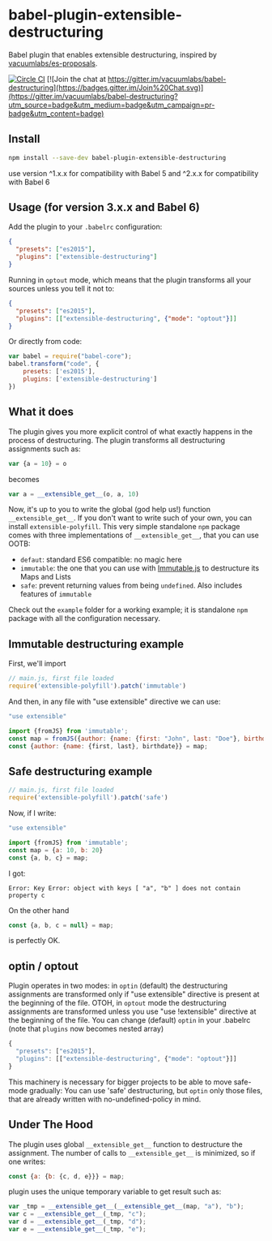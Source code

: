 # babel-plugin-extensible-destructuring

Babel plugin that enables extensible destructuring, inspired by [vacuumlabs/es-proposals][es-proposals].

[![Circle CI](https://circleci.com/gh/vacuumlabs/babel-plugin-extensible-destructuring.svg?style=svg)](https://circleci.com/gh/vacuumlabs/babel-plugin-extensible-destructuring)
[![Join the chat at https://gitter.im/vacuumlabs/babel-destructuring](https://badges.gitter.im/Join%20Chat.svg)](https://gitter.im/vacuumlabs/babel-destructuring?utm_source=badge&utm_medium=badge&utm_campaign=pr-badge&utm_content=badge)


## Install

```sh
npm install --save-dev babel-plugin-extensible-destructuring
```
use version ^1.x.x for compatibility with Babel 5 and ^2.x.x for compatibility with Babel 6

## Usage (for version 3.x.x and Babel 6)

Add the plugin to your `.babelrc` configuration:

```json
{
  "presets": ["es2015"],
  "plugins": ["extensible-destructuring"]
}
```

Running in `optout` mode, which means that the plugin transforms all your sources unless you tell it
not to:

```json
{
  "presets": ["es2015"],
  "plugins": [["extensible-destructuring", {"mode": "optout"}]]
}
```

Or directly from code:

```javascript
var babel = require("babel-core");
babel.transform("code", {
    presets: ['es2015'],
    plugins: ['extensible-destructuring']
})
```

## What it does

The plugin gives you more explicit control of what exactly happens in the process of destructuring.
The plugin transforms all destructuring assignments such as:
```javascript
var {a = 10} = o
```
becomes
```javascript
var a = __extensible_get__(o, a, 10)
```

Now, it's up to you to write the global (god help us!) function `__extensible_get__`. If you don't
want to write such of your own, you can install `extensible-polyfill`. This very simple standalone
`npm` package comes with three implementations of `__extensible_get__`, that you can use OOTB:

- `defaut`: standard ES6 compatible: no magic here
- `immutable`: the one that you can use with [Immutable.js](https://facebook.github.io/immutable-js/) to destructure its Maps and Lists
- `safe`: prevent returning values from being `undefined`. Also includes features of `immutable`
    
Check out the `example` folder for a working example; it is standalone `npm` package with all the
configuration necessary.

## Immutable destructuring example

First, we'll import 

```javascript
// main.js, first file loaded
require('extensible-polyfill').patch('immutable')
```

And then, in any file with "use extensible" directive we can use:
```javascript
"use extensible"

import {fromJS} from 'immutable';
const map = fromJS({author: {name: {first: "John", last: "Doe"}, birthdate: "10-10-2010"}});
const {author: {name: {first, last}, birthdate}} = map;
```

## Safe destructuring example

```javascript
// main.js, first file loaded
require('extensible-polyfill').patch('safe')
```

Now, if I write:
```javascript
"use extensible"

import {fromJS} from 'immutable';
const map = {a: 10, b: 20}
const {a, b, c} = map;
```

I got:

```
Error: Key Error: object with keys [ "a", "b" ] does not contain property c
```

On the other hand
```javascript
const {a, b, c = null} = map;
```
is perfectly OK.

## optin / optout
Plugin operates in two modes: in `optin` (default) the destructuring assignments are
transformed only if "use extensible" directive is present at the beginning of the file. OTOH,
in `optout` mode the destructuring assignments are transformed unless you use "use !extensible"
directive at the beginning of the file. You can change (default) `optin` in your .babelrc (note that
`plugins` now becomes nested array)

```javascript
{
  "presets": ["es2015"],
  "plugins": [["extensible-destructuring", {"mode": "optout"}]]
}
```

This machinery is necessary for bigger projects to be able to move safe-mode gradually: You can use
'safe' destructuring, but `optin` only those files, that are already written with
no-undefined-policy in mind.

## Under The Hood

The plugin uses global `__extensible_get__` function to destructure the assignment. The number of
calls to `__extensible_get__` is minimized, so if one writes:

```javascript
const {a: {b: {c, d, e}}} = map;
```
plugin uses the unique temporary variable to get result such as:

```javascript
var _tmp = __extensible_get__(__extensible_get__(map, "a"), "b");
var c = __extensible_get__(_tmp, "c");
var d = __extensible_get__(_tmp, "d");
var e = __extensible_get__(_tmp, "e");
```

[es-proposals]: https://github.com/vacuumlabs/es-proposals
